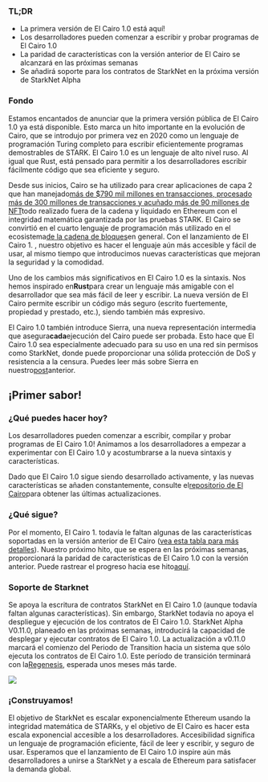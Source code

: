### TL;DR

* La primera versión de El Cairo 1.0 está aquí!
* Los desarrolladores pueden comenzar a escribir y probar programas de El Cairo 1.0
* La paridad de características con la versión anterior de El Cairo se alcanzará en las próximas semanas
* Se añadirá soporte para los contratos de StarkNet en la próxima versión de StarkNet Alpha

### Fondo

Estamos encantados de anunciar que la primera versión pública de El Cairo 1.0 ya está disponible. Esto marca un hito importante en la evolución de Cairo, que se introdujo por primera vez en 2020 como un lenguaje de programación Turing completo para escribir eficientemente programas demostrables de STARK. El Cairo 1.0 es un lenguaje de alto nivel ruso. Al igual que Rust, está pensado para permitir a los desarrolladores escribir fácilmente código que sea eficiente y seguro.

Desde sus inicios, Cairo se ha utilizado para crear aplicaciones de capa 2 que han manejado[más de $790 mil millones en transacciones, procesado más de 300 millones de transacciones y acuñado más de 90 millones de NFT](https://dashboard.starkware.co/starkex)todo realizado fuera de la cadena y liquidado en Ethereum con el integridad matemática garantizada por las pruebas STARK. El Cairo se convirtió en el cuarto lenguaje de programación más utilizado en el ecosistema[de la cadena de bloques](https://defillama.com/languages)en general. Con el lanzamiento de El Cairo 1. , nuestro objetivo es hacer el lenguaje aún más accesible y fácil de usar, al mismo tiempo que introducimos nuevas características que mejoran la seguridad y la comodidad.

Uno de los cambios más significativos en El Cairo 1.0 es la sintaxis. Nos hemos inspirado en**Rust**para crear un lenguaje más amigable con el desarrollador que sea más fácil de leer y escribir. La nueva versión de El Cairo permite escribir un código más seguro (escrito fuertemente, propiedad y prestado, etc.), siendo también más expresivo.

El Cairo 1.0 también introduce Sierra, una nueva representación intermedia que asegura**cada**ejecución del Cairo puede ser probada. Esto hace que El Cairo 1.0 sea especialmente adecuado para su uso en una red sin permisos como StarkNet, donde puede proporcionar una sólida protección de DoS y resistencia a la censura. Puedes leer más sobre Sierra en nuestro[post](https://medium.com/starkware/cairo-1-0-aa96eefb19a0)anterior.

## ¡Primer sabor!

### ¿Qué puedes hacer hoy?

Los desarrolladores pueden comenzar a escribir, compilar y probar programas de El Cairo 1.0! Animamos a los desarrolladores a empezar a experimentar con El Cairo 1.0 y acostumbrarse a la nueva sintaxis y características.

Dado que El Cairo 1.0 sigue siendo desarrollado activamente, y las nuevas características se añaden constantemente, consulte el[repositorio de El Cairo](https://github.com/starkware-libs/cairo/)para obtener las últimas actualizaciones.

### ¿Qué sigue?

Por el momento, El Cairo 1. todavía le faltan algunas de las características soportadas en la versión anterior de El Cairo ([vea esta tabla para más detalles](https://github.com/starkware-libs/cairo/blob/main/docs/FEATURE_PARITY.md)). Nuestro próximo hito, que se espera en las próximas semanas, proporcionará la paridad de características de El Cairo 1.0 con la versión anterior. Puede rastrear el progreso hacia ese hito[aquí](https://github.com/starkware-libs/cairo/blob/main/docs/FEATURE_PARITY.md).

### Soporte de Starknet

Se apoya la escritura de contratos StarkNet en El Cairo 1.0 (aunque todavía faltan algunas características). Sin embargo, StarkNet todavía no apoya el despliegue y ejecución de los contratos de El Cairo 1.0. StarkNet Alpha V0.11.0, planeado en las próximas semanas, introducirá la capacidad de desplegar y ejecutar contratos de El Cairo 1.0. La actualización a v0.11.0 marcará el comienzo del Periodo de Transition hacia un sistema que sólo ejecuta los contratos de El Cairo 1.0. Este período de transición terminará con la[Regenesis](https://medium.com/starkware/starknet-regenesis-the-plan-bd0219843ef4), esperada unos meses más tarde.

![](/assets/0_odxbxeacqdwizlfw.jpg)

### ¡Construyamos!

El objetivo de StarkNet es escalar exponencialmente Ethereum usando la integridad matemática de STARKs, y el objetivo de El Cairo es hacer esta escala exponencial accesible a los desarrolladores. Accesibilidad significa un lenguaje de programación eficiente, fácil de leer y escribir, y seguro de usar. Esperamos que el lanzamiento de El Cairo 1.0 inspire aún más desarrolladores a unirse a StarkNet y a escala de Ethereum para satisfacer la demanda global.